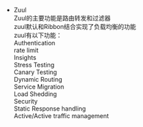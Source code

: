  * Zuul  
Zuul的主要功能是路由转发和过滤器  
zuul默认和Ribbon结合实现了负载均衡的功能  
zuul有以下功能：  
Authentication  
rate limit  
Insights  
Stress Testing  
Canary Testing  
Dynamic Routing  
Service Migration  
Load Shedding  
Security  
Static Response handling  
Active/Active traffic management 
